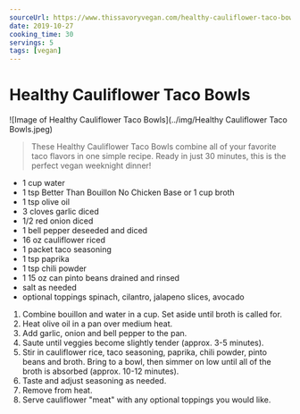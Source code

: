 ```yaml
---
sourceUrl: https://www.thissavoryvegan.com/healthy-cauliflower-taco-bowls/
date: 2019-10-27
cooking_time: 30
servings: 5
tags: [vegan]
---
```

# Healthy Cauliflower Taco Bowls

![Image of Healthy Cauliflower Taco Bowls](../img/Healthy Cauliflower Taco Bowls.jpeg)

> These Healthy Cauliflower Taco Bowls combine all of your favorite taco flavors in one simple recipe. Ready in just 30 minutes, this is the perfect vegan weeknight dinner!


- 1 cup water
- 1 tsp Better Than Bouillon No Chicken Base or 1 cup broth
- 1 tsp olive oil
- 3 cloves garlic diced
- 1/2 red onion diced
- 1 bell pepper deseeded and diced
- 16 oz cauliflower riced
- 1 packet taco seasoning
- 1 tsp paprika
- 1 tsp chili powder
- 1 15 oz can pinto beans drained and rinsed
- salt as needed
- optional toppings spinach, cilantro, jalapeno slices, avocado


1. Combine bouillon and water in a cup. Set aside until broth is called for.
2. Heat olive oil in a pan over medium heat.
3. Add garlic, onion and bell pepper to the pan.
4. Saute until veggies become slightly tender (approx. 3-5 minutes).
5. Stir in cauliflower rice, taco seasoning, paprika, chili powder, pinto beans and broth. Bring to a bowl, then simmer on low until all of the broth is absorbed (approx. 10-12 minutes).
6. Taste and adjust seasoning as needed.
7. Remove from heat.
8. Serve cauliflower &#34;meat&#34; with any optional toppings you would like.
